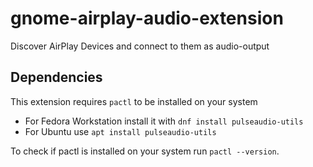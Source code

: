 # gnome-airplay-audio-extension
Discover AirPlay Devices and connect to them as audio-output

## Dependencies
This extension requires `pactl` to be installed on your system
- For Fedora Workstation install it with `dnf install pulseaudio-utils`
- For Ubuntu use `apt install pulseaudio-utils`

To check if pactl is installed on your system run `pactl --version`.
